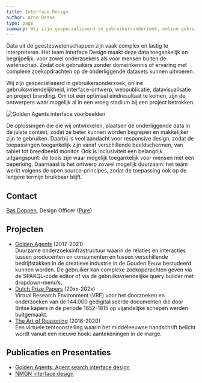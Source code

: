 ```yaml
---
title: Interface Design
author: Arno Bosse
type: page
summary: Wij zijn gespecialiseerd in gebruikersonderzoek, online gebruiksvriendelijkheid, interface-ontwerp, webpublicatie, datavisualisatie en project branding.
---
```

Data uit de geesteswetenschappen zijn vaak complex en lastig te interpreteren. Het team Interface Design maakt deze data toegankelijk en begrijpelijk, voor zowel onderzoekers als voor mensen buiten de wetenschap. Zodat ook gebruikers zonder domeinkennis of ervaring met complexe zoekopdrachten op de onderliggende datasets kunnen uitvoeren.

Wij zijn gespecialiseerd in gebruikersonderzoek, online gebruiksvriendelijkheid, interface-ontwerp, webpublicatie, datavisualisatie en project branding. Om tot een optimaal eindresultaat te komen, zijn de ontwerpers waar mogelijk al in een vroeg stadium bij een project betrokken.

![Golden Agents interface voorbeelden](images/interface-examples.jpg)

De oplossingen die die wij ontwikkelen, plaatsen de onderliggende data in de juiste context, zodat ze beter kunnen worden begrepen en makkelijker zijn te gebruiken. Daarbij is veel aandacht voor responsive design, zodat de toepassingen toegankelijk zijn vanaf verschillende beeldschermen, van tablet tot breedbeeld monitor. Ook is inclusiviteit een belangrijk uitgangspunt: de tools zijn waar mogelijk toegankelijk voor mensen met een beperking. Daarnaast is het ontwerp zoveel mogelijk duurzaam: het team werkt volgens de open source-principes, zodat de toepassing ook op de langere termijn bruikbaar blijft.

## Contact

[Bas Doppen](mailto:bas.doppen@di.huc.knaw.nl), Design Officer ([Pure](https://pure.knaw.nl/portal/en/persons/bas-doppen/publications/))

## Projecten

* [Golden Agents](https://www.goldenagents.org/) (2017-2021)<br>
Duurzame onderzoeksinfrastructuur waarin de relaties en interacties tussen producenten en consumenten en tussen verschillende bedrijfstakken in de creatieve industrie in de Gouden Eeuw bestudeerd kunnen worden. De gebruiker kan complexe zoekopdrachten geven via de SPARQL-code editor of via de gebruiksvriendelijke query builder met dropdown-menu’s.
* [Dutch Prize Papers](https://prizepapers.huygens.knaw.nl/) (20xx-202x)<br>
Virtual Research Environment (VRE) voor het doorzoeken en onderzoeken van de 144.000 gedigitaliseerde documenten die door Britse kapers in de periode 1652-1815 op vijandelijke schepen werden buitgemaakt.
* [The Art of Reasoning](https://art-of-reasoning.huygens.knaw.nl/)  (2016-2020)<br>
Een virtuele tentoonstelling waarin het middeleeuwse handschrift belicht wordt vanuit een nieuwe hoek: aantekeningen in de marge.
## Publicaties en Presentaties

* [Golden Agents: Agent search interface design](https://projects.invisionapp.com/prototype/multiple-agent-tool2-ck7dc5wh900aqwo01zjb7edr9/play/4433d34a)
* [NMGN interface design](https://projects.invisionapp.com/prototype/NMGN-2-cjyu0d03c00s1po01q1quqyl0/play/7f402abc)
